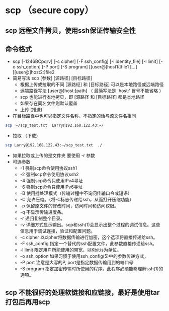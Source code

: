 # scp （secure copy）
## scp 远程文件拷贝，使用ssh保证传输安全性

## 命令格式
  * scp [-1246BCpqrv] [-c cipher] [-F ssh_config] [-i identity_file] [-l limit] [-o ssh_option] [-P port] [-S program] [[user@]host1:]file1 [...] [[user@]host2:]file2
  * 简易写法 scp [参数] [源路径] [目标路径]
    * 根据上传或拉取的不同 [源路经] 和 [目标路径] 可以是本地路径或远端路径
    * 远端路径写法 [user@]host:[path] （ 最简写法是 'host:' 冒号不能省略  ）
    * scp 也能进行本地拷贝，即 [源路径 和 [目标路径] 都是本地路径
    * 如果存在同名文件则默认覆盖
    * 上传 (推送)
  * 在目标路径中也可以指定文件名称，不指定的话与源文件名相同  
  ```bash
  scp ～/scp_test.txt  Larry@192.168.122.43:~/
  ```
  * 拉取 （下载）
  ```bash
  scp Larry@192.168.122.43:~/scp_test.txt  ./
  ```
  * 如果拉取或上传的是文件夹 要使用 -r 参数
  * 可选参数
    * -1  强制scp命令使用协议ssh1  
    * -2  强制scp命令使用协议ssh2  
    * -4  强制scp命令只使用IPv4寻址  
    * -6  强制scp命令只使用IPv6寻址  
    * -B  使用批处理模式（传输过程中不询问传输口令或短语）  
    * -C  允许压缩。（将-C标志传递给ssh，从而打开压缩功能）  
    * -p 保留原文件的修改时间，访问时间和访问权限。  
    * -q  不显示传输进度条。  
    * -r  递归复制整个目录。  
    * -v 详细方式显示输出。scp和ssh(1)会显示出整个过程的调试信息。这些信息用于调试连接，验证和配置问题。   
    * -c cipher  以cipher将数据传输进行加密，这个选项将直接传递给ssh。   
    * -F ssh_config  指定一个替代的ssh配置文件，此参数直接传递给ssh。  
    * -l limit  限定用户所能使用的带宽，以Kbit/s为单位。     
    * -o ssh_option  如果习惯于使用ssh_config(5)中的参数传递方式，   
    * -P port  注意是大写的P, port是指定数据传输用到的端口号   
    * -S program  指定加密传输时所使用的程序。此程序必须能够理解ssh(1)的选项。

## scp 不能很好的处理软链接和应链接，最好是使用tar打包后再用scp